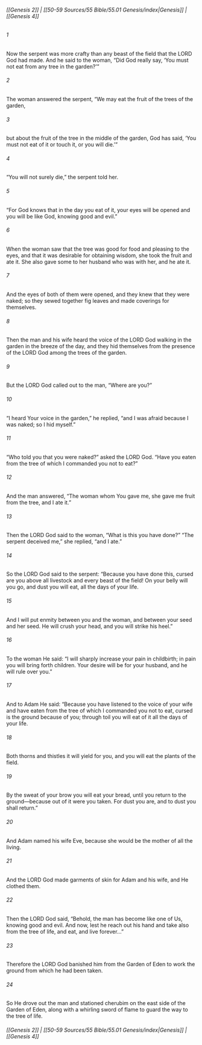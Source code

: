 
###### [[Genesis 2]] | [[50-59 Sources/55 Bible/55.01 Genesis/index|Genesis]] | [[Genesis 4]]

###### 1
Now the serpent was more crafty than any beast of the field that the LORD God had made. And he said to the woman, “Did God really say, ‘You must not eat from any tree in the garden?’”
###### 2
The woman answered the serpent, “We may eat the fruit of the trees of the garden,
###### 3
but about the fruit of the tree in the middle of the garden, God has said, ‘You must not eat of it or touch it, or you will die.’”
###### 4
“You will not surely die,” the serpent told her.
###### 5
“For God knows that in the day you eat of it, your eyes will be opened and you will be like God, knowing good and evil.”
###### 6
When the woman saw that the tree was good for food and pleasing to the eyes, and that it was desirable for obtaining wisdom, she took the fruit and ate it. She also gave some to her husband who was with her, and he ate it.
###### 7
And the eyes of both of them were opened, and they knew that they were naked; so they sewed together fig leaves and made coverings for themselves.
###### 8
Then the man and his wife heard the voice of the LORD God walking in the garden in the breeze of the day, and they hid themselves from the presence of the LORD God among the trees of the garden.
###### 9
But the LORD God called out to the man, “Where are you?”
###### 10
“I heard Your voice in the garden,” he replied, “and I was afraid because I was naked; so I hid myself.”
###### 11
“Who told you that you were naked?” asked the LORD God. “Have you eaten from the tree of which I commanded you not to eat?”
###### 12
And the man answered, “The woman whom You gave me, she gave me fruit from the tree, and I ate it.”
###### 13
Then the LORD God said to the woman, “What is this you have done?” “The serpent deceived me,” she replied, “and I ate.”
###### 14
So the LORD God said to the serpent: “Because you have done this, cursed are you above all livestock and every beast of the field! On your belly will you go, and dust you will eat, all the days of your life.
###### 15
And I will put enmity between you and the woman, and between your seed and her seed. He will crush your head, and you will strike his heel.”
###### 16
To the woman He said: “I will sharply increase your pain in childbirth; in pain you will bring forth children. Your desire will be for your husband, and he will rule over you.”
###### 17
And to Adam He said: “Because you have listened to the voice of your wife and have eaten from the tree of which I commanded you not to eat, cursed is the ground because of you; through toil you will eat of it all the days of your life.
###### 18
Both thorns and thistles it will yield for you, and you will eat the plants of the field.
###### 19
By the sweat of your brow you will eat your bread, until you return to the ground—because out of it were you taken. For dust you are, and to dust you shall return.”
###### 20
And Adam named his wife Eve, because she would be the mother of all the living.
###### 21
And the LORD God made garments of skin for Adam and his wife, and He clothed them.
###### 22
Then the LORD God said, “Behold, the man has become like one of Us, knowing good and evil. And now, lest he reach out his hand and take also from the tree of life, and eat, and live forever...”
###### 23
Therefore the LORD God banished him from the Garden of Eden to work the ground from which he had been taken.
###### 24
So He drove out the man and stationed cherubim on the east side of the Garden of Eden, along with a whirling sword of flame to guard the way to the tree of life.

###### [[Genesis 2]] | [[50-59 Sources/55 Bible/55.01 Genesis/index|Genesis]] | [[Genesis 4]]
